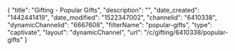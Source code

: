 {
    "title": "Gifting - Popular Gifts",
    "description": "",
    "date_created": "1442441419",
    "date_modified": "1522347002",
    "channelid": "6410338",
    "dynamicChannelid": "6667608",
    "filterName": "popular-gifts",
    "type": "captivate",
    "layout": "dynamicChannel",
    "url": "\/c\/gifting\/6410338\/popular-gifts"
}